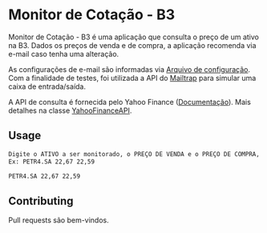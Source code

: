 ﻿# Monitor de Cotação - B3

Monitor de Cotação - B3 é uma aplicação que consulta o preço de um ativo na B3. Dados os preços de venda e de compra, a aplicação recomenda via e-mail caso tenha uma alteração.

As configurações de e-mail são informadas via [Arquivo de configuração](MonitorCotacaoB3/App.config). Com a finalidade de testes, foi utilizada a API do [Mailtrap](https://mailtrap.io/) para simular uma caixa de entrada/saída.

A API de consulta é fornecida pelo Yahoo Finance ([Documentação](https://rapidapi.com/apidojo/api/yahoo-finance1/endpoints)). Mais detalhes na classe [YahooFinanceAPI](MonitorCotacaoB3/QuoteAPI/YahooFinanceAPI.cs).

## Usage

```bash
Digite o ATIVO a ser monitorado, o PREÇO DE VENDA e o PREÇO DE COMPRA, separados por espaço.
Ex: PETR4.SA 22,67 22,59

PETR4.SA 22,67 22,59
```

## Contributing
Pull requests são bem-vindos.

